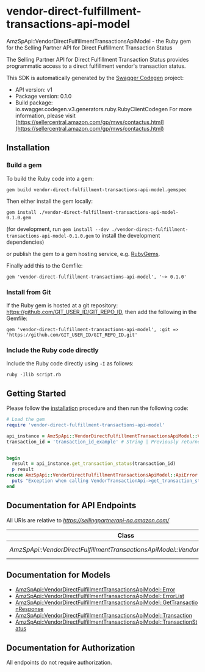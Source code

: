 # vendor-direct-fulfillment-transactions-api-model

AmzSpApi::VendorDirectFulfillmentTransactionsApiModel - the Ruby gem for the Selling Partner API for Direct Fulfillment Transaction Status

The Selling Partner API for Direct Fulfillment Transaction Status provides programmatic access to a direct fulfillment vendor's transaction status.

This SDK is automatically generated by the [Swagger Codegen](https://github.com/swagger-api/swagger-codegen) project:

- API version: v1
- Package version: 0.1.0
- Build package: io.swagger.codegen.v3.generators.ruby.RubyClientCodegen
For more information, please visit [https://sellercentral.amazon.com/gp/mws/contactus.html](https://sellercentral.amazon.com/gp/mws/contactus.html)

## Installation

### Build a gem

To build the Ruby code into a gem:

```shell
gem build vendor-direct-fulfillment-transactions-api-model.gemspec
```

Then either install the gem locally:

```shell
gem install ./vendor-direct-fulfillment-transactions-api-model-0.1.0.gem
```
(for development, run `gem install --dev ./vendor-direct-fulfillment-transactions-api-model-0.1.0.gem` to install the development dependencies)

or publish the gem to a gem hosting service, e.g. [RubyGems](https://rubygems.org/).

Finally add this to the Gemfile:

    gem 'vendor-direct-fulfillment-transactions-api-model', '~> 0.1.0'

### Install from Git

If the Ruby gem is hosted at a git repository: https://github.com/GIT_USER_ID/GIT_REPO_ID, then add the following in the Gemfile:

    gem 'vendor-direct-fulfillment-transactions-api-model', :git => 'https://github.com/GIT_USER_ID/GIT_REPO_ID.git'

### Include the Ruby code directly

Include the Ruby code directly using `-I` as follows:

```shell
ruby -Ilib script.rb
```

## Getting Started

Please follow the [installation](#installation) procedure and then run the following code:
```ruby
# Load the gem
require 'vendor-direct-fulfillment-transactions-api-model'

api_instance = AmzSpApi::VendorDirectFulfillmentTransactionsApiModel::VendorTransactionApi.new
transaction_id = 'transaction_id_example' # String | Previously returned in the response to the POST request of a specific transaction.


begin
  result = api_instance.get_transaction_status(transaction_id)
  p result
rescue AmzSpApi::VendorDirectFulfillmentTransactionsApiModel::ApiError => e
  puts "Exception when calling VendorTransactionApi->get_transaction_status: #{e}"
end
```

## Documentation for API Endpoints

All URIs are relative to *https://sellingpartnerapi-na.amazon.com/*

Class | Method | HTTP request | Description
------------ | ------------- | ------------- | -------------
*AmzSpApi::VendorDirectFulfillmentTransactionsApiModel::VendorTransactionApi* | [**get_transaction_status**](docs/VendorTransactionApi.md#get_transaction_status) | **GET** /vendor/directFulfillment/transactions/v1/transactions/{transactionId} | 

## Documentation for Models

 - [AmzSpApi::VendorDirectFulfillmentTransactionsApiModel::Error](docs/Error.md)
 - [AmzSpApi::VendorDirectFulfillmentTransactionsApiModel::ErrorList](docs/ErrorList.md)
 - [AmzSpApi::VendorDirectFulfillmentTransactionsApiModel::GetTransactionResponse](docs/GetTransactionResponse.md)
 - [AmzSpApi::VendorDirectFulfillmentTransactionsApiModel::Transaction](docs/Transaction.md)
 - [AmzSpApi::VendorDirectFulfillmentTransactionsApiModel::TransactionStatus](docs/TransactionStatus.md)

## Documentation for Authorization

 All endpoints do not require authorization.

